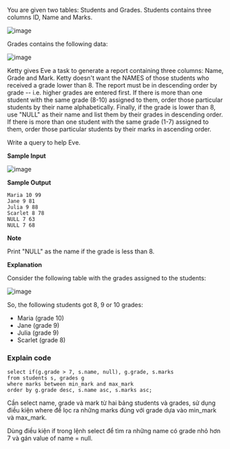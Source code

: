 You are given two tables: Students and Grades. Students contains three columns ID, Name and Marks.

![image](https://user-images.githubusercontent.com/54706711/163750239-7ca4eb16-5802-4ed7-b6a6-bab28aa996fc.png)

Grades contains the following data:

![image](https://user-images.githubusercontent.com/54706711/163750259-8374a0d0-66eb-4c85-a3e0-375a4adbbd4c.png)

Ketty gives Eve a task to generate a report containing three columns: Name, Grade and Mark. Ketty doesn't want the NAMES of those students who received a grade lower than 8. The report must be in descending order by grade -- i.e. higher grades are entered first. If there is more than one student with the same grade (8-10) assigned to them, order those particular students by their name alphabetically. Finally, if the grade is lower than 8, use "NULL" as their name and list them by their grades in descending order. If there is more than one student with the same grade (1-7) assigned to them, order those particular students by their marks in ascending order.

Write a query to help Eve.

**Sample Input**

![image](https://user-images.githubusercontent.com/54706711/163750295-d4fbb5d4-42eb-462a-bc76-78aa09d0d586.png)

**Sample Output**
```
Maria 10 99
Jane 9 81
Julia 9 88 
Scarlet 8 78
NULL 7 63
NULL 7 68
```
**Note**

Print "NULL" as the name if the grade is less than 8.

**Explanation**

Consider the following table with the grades assigned to the students:

![image](https://user-images.githubusercontent.com/54706711/163750318-ea65065e-fb12-4df8-b769-c373469d8d87.png)

So, the following students got 8, 9 or 10 grades:

* Maria (grade 10)
* Jane (grade 9)
* Julia (grade 9)
* Scarlet (grade 8)

### Explain code
```
select if(g.grade > 7, s.name, null), g.grade, s.marks
from students s, grades g
where marks between min_mark and max_mark
order by g.grade desc, s.name asc, s.marks asc;
```
Cần select name, grade và mark từ hai bảng students và grades, sử dụng điều kiện where để lọc ra những marks đúng với grade dựa vào min_mark và max_mark.

Dùng điều kiện if trong lệnh select để tìm ra những name có grade nhỏ hơn 7 và gán value of name = null.
